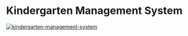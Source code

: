 # Kindergarten Management System
[![kindergarten-management-system](https://yt-embed.herokuapp.com/embed?v=iftF4G7lZmQ)](https://www.youtube.com/watch?v=iftF4G7lZmQ)
